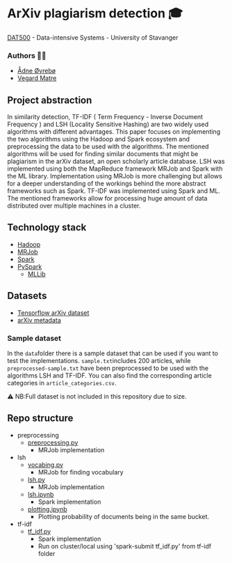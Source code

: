 # ArXiv plagiarism detection 🎓
[DAT500](https://www.uis.no/en/course/DAT500_1) - Data-intensive Systems - University of Stavanger
### Authors ✍🏻
- [Ådne Øvrebø](https://github.com/adneovrebo)
- [Vegard Matre](https://github.com/vmatre)

## Project abstraction
In similarity detection, TF-IDF ( Term Frequency - Inverse Document Frequency ) and LSH (Locality Sensitive Hashing) are two widely used algorithms with different advantages. This paper focuses on implementing the two algorithms using the Hadoop and Spark ecosystem and preprocessing the data to be used with the algorithms. The mentioned algorithms will be used for finding similar documents that might be plagiarism in the arXiv dataset, an open scholarly article database. LSH was implemented using both the MapReduce framework MRJob and Spark with the ML library. Implementation using MRJob is more challenging but allows for a deeper understanding of the workings behind the more abstract frameworks such as Spark. TF-IDF was implemented using Spark and ML. The mentioned frameworks allow for processing huge amount of data distributed over multiple machines in a cluster.

## Technology stack 
- [Hadoop](https://hadoop.apache.org/)
- [MRJob](https://mrjob.readthedocs.io/en/latest/)
- [Spark](https://spark.apache.org/)
- [PySpark](https://spark.apache.org/docs/latest/api/python/pyspark.html)
    - [MLLib](https://spark.apache.org/docs/latest/mllib-guide.html)

## Datasets
- [Tensorflow arXiv dataset](https://www.tensorflow.org/datasets/catalog/scientific_papers)
- [arXiv metadata](https://www.kaggle.com/datasets/Cornell-University/arxiv)

### Sample dataset
In the `data`folder there is a sample dataset that can be used if you want to test the implementations. `sample.txt`includes 200 articles, while `preprocessed-sample.txt` have been preprocessed to be used with the algorithms LSH and TF-IDF. You can also find the corresponding article categories in `article_categories.csv`.

⚠️ NB:Full dataset is not included in this repository due to size.

## Repo structure
- preprocessing 
    - [preprocessing.py](preprocessing/preprocessing.py)
        - MRJob implementation
- lsh
    - [vocabing.py](lsh/vocabing.py)
        - MRJob for finding vocabulary
    - [lsh.py](lsh/lsh.py)
        - MRJob implementation
    - [lsh.ipynb](lsh/lsh.ipynb)
        - Spark implementation
    - [plotting.ipynb](lsh/plotting.ipynb)
        - Plotting probability of documents being in the same bucket.
- tf-idf
    - [tf_idf.py](tf-idf/tf_idf.py)
        - Spark implementation
        - Run on cluster/local using 'spark-submit tf_idf.py' from tf-idf folder


